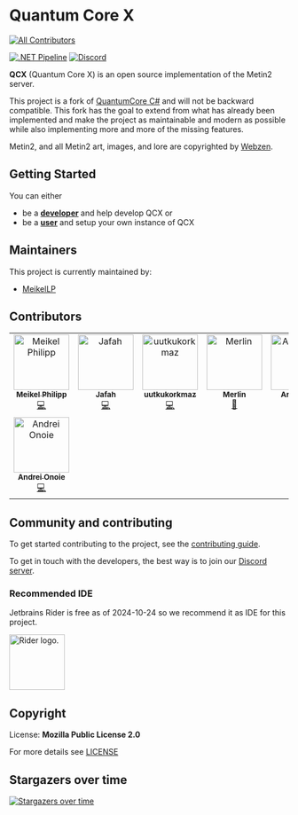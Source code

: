 # Quantum Core X
<!-- ALL-CONTRIBUTORS-BADGE:START - Do not remove or modify this section -->
[![All Contributors](https://img.shields.io/github/contributors/meikellp/quantum-core-x)](#contributors)
<!-- ALL-CONTRIBUTORS-BADGE:END -->
[![.NET Pipeline](https://github.com/MeikelLP/quantum-core-x/actions/workflows/dotnet-pipeline.yml/badge.svg)](https://github.com/MeikelLP/quantum-core-x/actions/workflows/dotnet-pipeline.yml)
[![Discord](https://img.shields.io/discord/702273847386439790?logo=discord&logoColor=white&label=Discord)](https://discord.gg/QAvu7Q9hmn)

**QCX** (Quantum Core X) is an open source implementation of the Metin2 server.

This project is a fork of [QuantumCore C#](https://gitlab.com/quantum-core/core-dotnet/) and will not be backward compatible. This fork has the goal to extend from what has already been implemented and make the project as maintainable and modern as possible while also implementing more and more of the missing features.

Metin2, and all Metin2 art, images, and lore are copyrighted by [Webzen](http://webzen.com/ "Webzen").

## Getting Started

You can either

* be a [**developer**](docs/docs/Getting%20Started/developer.md) and help develop QCX or
* be a [**user**](docs/docs/Getting%20Started/user.md) and setup your own instance of QCX

## Maintainers

This project is currently maintained by:

* [MeikelLP](https://github.com/MeikelLP)

## Contributors

<!-- ALL-CONTRIBUTORS-LIST:START - Do not remove or modify this section -->
<!-- prettier-ignore-start -->
<!-- markdownlint-disable -->
<table>
  <tbody>
    <tr>
      <td align="center" valign="top" width="14.28%"><a href="https://github.com/MeikelLP"><img src="https://avatars.githubusercontent.com/u/11669846?v=4?s=100" width="100px;" alt="Meikel Philipp"/><br /><sub><b>Meikel Philipp</b></sub></a><br /><a href="https://github.com/MeikelLP/quantum-core-x/commits?author=MeikelLP" title="Code">💻</a></td>
      <td align="center" valign="top" width="14.28%"><a href="https://github.com/Jafah"><img src="https://avatars.githubusercontent.com/u/130060170?v=4?s=100" width="100px;" alt="Jafah"/><br /><sub><b>Jafah</b></sub></a><br /><a href="https://github.com/MeikelLP/quantum-core-x/commits?author=Jafah" title="Code">💻</a></td>
      <td align="center" valign="top" width="14.28%"><a href="https://github.com/uutkukorkmaz"><img src="https://avatars.githubusercontent.com/u/19177587?v=4?s=100" width="100px;" alt="uutkukorkmaz"/><br /><sub><b>uutkukorkmaz</b></sub></a><br /><a href="https://github.com/MeikelLP/quantum-core-x/commits?author=uutkukorkmaz" title="Code">💻</a></td>
      <td align="center" valign="top" width="14.28%"><a href="https://www.linkedin.com/in/merlin-brandes-42328717a/"><img src="https://avatars.githubusercontent.com/u/14237330?v=4?s=100" width="100px;" alt="Merlin"/><br /><sub><b>Merlin</b></sub></a><br /><a href="https://github.com/MeikelLP/quantum-core-x/commits?author=FatalMerlin" title="Documentation">📖</a></td>
      <td align="center" valign="top" width="14.28%"><a href="https://github.com/arves100"><img src="https://avatars.githubusercontent.com/u/4847635?v=4?s=100" width="100px;" alt="Arves100"/><br /><sub><b>Arves100</b></sub></a><br /><a href="https://github.com/MeikelLP/quantum-core-x/commits?author=arves100" title="Code">💻</a></td>
      <td align="center" valign="top" width="14.28%"><a href="https://github.com/NoFr1ends"><img src="https://avatars.githubusercontent.com/u/6075580?v=4?s=100" width="100px;" alt="Lynx"/><br /><sub><b>Lynx</b></sub></a><br /><a href="https://github.com/MeikelLP/quantum-core-x/commits?author=NoFr1ends" title="Code">💻</a></td>
      <td align="center" valign="top" width="14.28%"><a href="https://brixxhub.com/"><img src="https://avatars.githubusercontent.com/u/59138066?v=4?s=100" width="100px;" alt="Arichikurumo"/><br /><sub><b>Arichikurumo</b></sub></a><br /><a href="https://github.com/MeikelLP/quantum-core-x/commits?author=Arichikurumo" title="Tests">⚠️</a></td>
    </tr>
    <tr>
      <td align="center" valign="top" width="14.28%"><a href="https://github.com/andreionoie"><img src="https://avatars.githubusercontent.com/u/44656658?v=4?s=100" width="100px;" alt="Andrei Onoie"/><br /><sub><b>Andrei Onoie</b></sub></a><br /><a href="https://github.com/MeikelLP/quantum-core-x/commits?author=andreionoie" title="Code">💻</a></td>
    </tr>
  </tbody>
</table>

<!-- markdownlint-restore -->
<!-- prettier-ignore-end -->

<!-- ALL-CONTRIBUTORS-LIST:END -->

## Community and contributing
To get started contributing to the project, see the [contributing guide](CONTRIBUTING.md).

To get in touch with the developers, the best way is to join our [Discord server](https://discord.gg/6VhbYxX).

### Recommended IDE

Jetbrains Rider is free as of 2024-10-24 so we recommend it as IDE for this project.

<img src="https://resources.jetbrains.com/storage/products/company/brand/logos/Rider.png" alt="Rider logo." height="100px">

## Copyright
License: **Mozilla Public License 2.0**

For more details see [LICENSE](LICENSE)
                        
## Stargazers over time
[![Stargazers over time](https://starchart.cc/MeikelLP/quantum-core-x.svg?variant=adaptive)](https://starchart.cc/MeikelLP/quantum-core-x)
